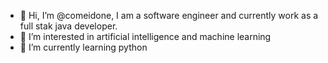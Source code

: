 - 👋 Hi, I’m @comeidone, I am a software engineer and currently work as a full stak java developer.
- 👀 I’m interested in artificial intelligence and machine learning 
- 🌱 I’m currently learning python
<!-- - 💞️ I’m looking to collaborate on ...
- 📫 How to reach me ... -->

<!---
comeidone/comeidone is a ✨ special ✨ repository because its `README.md` (this file) appears on your GitHub profile.
You can click the Preview link to take a look at your changes.
--->
